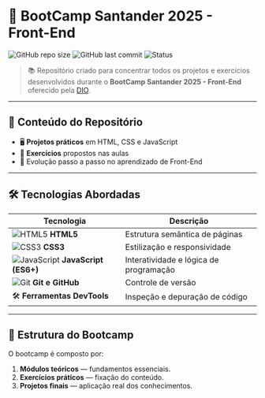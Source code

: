 # 🚀 BootCamp Santander 2025 - Front-End

![GitHub repo size](https://img.shields.io/github/repo-size/jvgottardo/bootcamp-santander-2025-frontend?color=blue)
![GitHub last commit](https://img.shields.io/github/last-commit/jvgottardo/bootcamp-santander-2025-frontend?color=brightgreen)
![Status](https://img.shields.io/badge/status-em%20andamento-yellow)

> 📚 Repositório criado para concentrar todos os projetos e exercícios desenvolvidos durante o **BootCamp Santander 2025 - Front-End** oferecido pela [DIO](https://www.dio.me/).

---

## 📌 Conteúdo do Repositório
- 🖥️ **Projetos práticos** em HTML, CSS e JavaScript  
- 📂 **Exercícios** propostos nas aulas  
- 🚀 Evolução passo a passo no aprendizado de Front-End  

---

## 🛠️ Tecnologias Abordadas
| Tecnologia | Descrição |
|------------|-----------|
| ![HTML5](https://img.icons8.com/color/24/html-5--v1.png) **HTML5** | Estrutura semântica de páginas |
| ![CSS3](https://img.icons8.com/color/24/css3.png) **CSS3** | Estilização e responsividade |
| ![JavaScript](https://img.icons8.com/color/24/javascript--v1.png) **JavaScript (ES6+)** | Interatividade e lógica de programação |
| ![Git](https://img.icons8.com/color/24/git.png) **Git e GitHub** | Controle de versão |
| 🛠️ **Ferramentas DevTools** | Inspeção e depuração de código |

---

## 📅 Estrutura do Bootcamp
O bootcamp é composto por:
1. **Módulos teóricos** — fundamentos essenciais.
2. **Exercícios práticos** — fixação do conteúdo.
3. **Projetos finais** — aplicação real dos conhecimentos.


